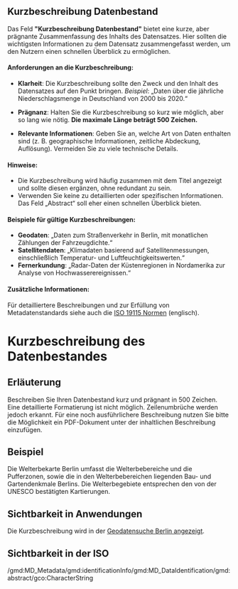 ## Kurzbeschreibung Datenbestand

Das Feld **"Kurzbeschreibung Datenbestand"** bietet eine kurze, aber prägnante Zusammenfassung des Inhalts des Datensatzes. Hier sollten die wichtigsten Informationen zu dem Datensatz zusammengefasst werden, um den Nutzern einen schnellen Überblick zu ermöglichen.

#### Anforderungen an die Kurzbeschreibung:
- **Klarheit**: Die Kurzbeschreibung sollte den Zweck und den Inhalt des Datensatzes auf den Punkt bringen.
  *Beispiel*: „Daten über die jährliche Niederschlagsmenge in Deutschland von 2000 bis 2020.“

- **Prägnanz**: Halten Sie die Kurzbeschreibung so kurz wie möglich, aber so lang wie nötig. **Die maximale Länge beträgt 500 Zeichen.**

- **Relevante Informationen**: Geben Sie an, welche Art von Daten enthalten sind (z. B. geographische Informationen, zeitliche Abdeckung, Auflösung). Vermeiden Sie zu viele technische Details.

#### Hinweise:
- Die Kurzbeschreibung wird häufig zusammen mit dem Titel angezeigt und sollte diesen ergänzen, ohne redundant zu sein.
- Verwenden Sie keine zu detaillierten oder spezifischen Informationen. Das Feld „Abstract“ soll eher einen schnellen Überblick bieten.

#### Beispiele für gültige Kurzbeschreibungen:
- **Geodaten**: „Daten zum Straßenverkehr in Berlin, mit monatlichen Zählungen der Fahrzeugdichte.“
- **Satellitendaten**: „Klimadaten basierend auf Satellitenmessungen, einschließlich Temperatur- und Luftfeuchtigkeitswerten.“
- **Fernerkundung**: „Radar-Daten der Küstenregionen in Nordamerika zur Analyse von Hochwasserereignissen.“

#### Zusätzliche Informationen:
Für detailliertere Beschreibungen und zur Erfüllung von Metadatenstandards siehe auch die <a href="https://www.iso.org/standard/53798.html" target="_blank">ISO 19115 Normen</a> (englisch).

# Kurzbeschreibung des Datenbestandes

## Erläuterung
Beschreiben Sie Ihren Datenbestand kurz und prägnant in 500 Zeichen. Eine detaillierte Formatierung ist nicht möglich. Zeilenumbrüche werden jedoch erkannt. Für eine noch ausführlichere Beschreibung nutzen Sie bitte die Möglichkeit ein PDF-Dokument unter der inhaltlichen Beschreibung einzufügen.

## Beispiel
Die Welterbekarte Berlin umfasst die Welterbebereiche und die Pufferzonen, sowie die in den Welterbebereichen liegenden Bau- und Gartendenkmale Berlins. Die Welterbegebiete entsprechen den von der UNESCO bestätigten Kartierungen.

## Sichtbarkeit in Anwendungen
Die Kurzbeschreibung wird in der [Geodatensuche Berlin angezeigt](https://gdi.berlin.de/geonetwork/srv/ger/catalog.search#/metadata/4949391f-a7a9-4b24-b855-5e8dbf5e3f6d).

## Sichtbarkeit in der ISO
/gmd:MD_Metadata/gmd:identificationInfo/gmd:MD_DataIdentification/gmd:abstract/gco:CharacterString

